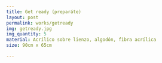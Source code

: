 ```yaml
---
title: Get ready (preparáte)
layout: post
permalink: works/getready
img: getready.jpg
img_quantity: 5
material: Acrílico sobre lienzo, algodón, fibra acrílica
size: 90cm x 65cm

---
```

